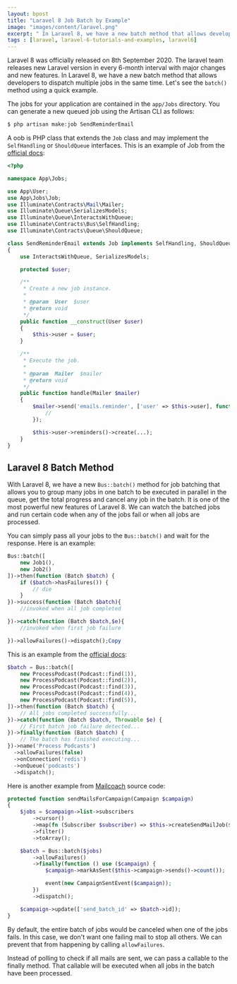 ```yaml
---
layout: bpost
title: "Laravel 8 Job Batch by Example"
image: "images/content/laravel.png"
excerpt: " In Laravel 8, we have a new batch method that allows developers to dispatch multiple jobs in the same time. Let's see the batch() method using a quick example" 
tags : [laravel, laravel-6-tutorials-and-examples, laravel6] 
---
```


Laravel 8 was officially released on 8th September 2020. The laravel team releases new Laravel version in every 6-month interval with major changes and new features. In Laravel 8, we have a new batch method that allows developers to dispatch multiple jobs in the same time. Let's see the `batch()` method using a quick example.

The jobs for your application are contained in the `app/Jobs` directory. You can generate a new queued job using the Artisan CLI as follows:

```php
$ php artisan make:job SendReminderEmail 
```

A oob is PHP class that extends the `Job` class and may implement the `SelfHandling` or `ShouldQueue` interfaces. This is an example of Job from the [official docs](https://laravel.com/docs/5.1/queues):

```php
<?php

namespace App\Jobs;

use App\User;
use App\Jobs\Job;
use Illuminate\Contracts\Mail\Mailer;
use Illuminate\Queue\SerializesModels;
use Illuminate\Queue\InteractsWithQueue;
use Illuminate\Contracts\Bus\SelfHandling;
use Illuminate\Contracts\Queue\ShouldQueue;

class SendReminderEmail extends Job implements SelfHandling, ShouldQueue
{
    use InteractsWithQueue, SerializesModels;

    protected $user;

    /**
     * Create a new job instance.
     *
     * @param  User  $user
     * @return void
     */
    public function __construct(User $user)
    {
        $this->user = $user;
    }

    /**
     * Execute the job.
     *
     * @param  Mailer  $mailer
     * @return void
     */
    public function handle(Mailer $mailer)
    {
        $mailer->send('emails.reminder', ['user' => $this->user], function ($m) {
            //
        });

        $this->user->reminders()->create(...);
    }
}
```

## Laravel 8 Batch Method


With Laravel 8, we have a new `Bus::batch()` method for job batching that allows you to group many jobs in one batch to be executed in parallel in the queue, get the total progress and cancel any job in the batch. It is one of the most powerful new features of Laravel 8. We can watch the batched jobs and run certain code when any of the jobs fail or when all jobs are processed.

You can simply pass all your jobs to the `Bus::batch()` and wait for the response. Here is an example:

```php
Bus::batch([
    new Job1(),
    new Job2()
])->then(function (Batch $batch) {
    if ($batch->hasFailures()) {
        // die
    }
})->success(function (Batch $batch){
	//invoked when all job completed

})->catch(function (Batch $batch,$e){
	//invoked when first job failure

})->allowFailures()->dispatch();Copy
```

This is an example from the [official docs](https://laravel.com/docs/8.x/queues#job-batching):

```php
$batch = Bus::batch([
    new ProcessPodcast(Podcast::find(1)),
    new ProcessPodcast(Podcast::find(2)),
    new ProcessPodcast(Podcast::find(3)),
    new ProcessPodcast(Podcast::find(4)),
    new ProcessPodcast(Podcast::find(5)),
])->then(function (Batch $batch) {
    // All jobs completed successfully...
})->catch(function (Batch $batch, Throwable $e) {
    // First batch job failure detected...
})->finally(function (Batch $batch) {
    // The batch has finished executing...
})->name('Process Podcasts')
  ->allowFailures(false)
  ->onConnection('redis')
  ->onQueue('podcasts')
  ->dispatch();
```


Here is another example from [Mailcoach](https://mailcoach.app/) source code:


```php
protected function sendMailsForCampaign(Campaign $campaign)
{
    $jobs = $campaign->list->subscribers
        ->cursor()
        ->map(fn (Subscriber $subscriber) => $this->createSendMailJob($campaign, $subscriber, $segment))
        ->filter()
        ->toArray();

    $batch = Bus::batch($jobs)
        ->allowFailures()
        ->finally(function () use ($campaign) {
            $campaign->markAsSent($this->campaign->sends()->count());

            event(new CampaignSentEvent($campaign));
        })
        ->dispatch();

    $campaign->update(['send_batch_id' => $batch->id]);
}
```

By default, the entire batch of jobs would be canceled when one of the jobs fails. In this case, we don't want one failing mail to stop all others. We can prevent that from happening by calling `allowFailures`.

Instead of polling to check if all mails are sent, we can pass a callable to the finally method. That callable will be executed when all jobs in the batch have been processed. 

